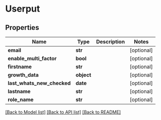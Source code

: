 # Userput

## Properties
Name | Type | Description | Notes
------------ | ------------- | ------------- | -------------
**email** | **str** |  | [optional] 
**enable_multi_factor** | **bool** |  | [optional] 
**firstname** | **str** |  | [optional] 
**growth_data** | **object** |  | [optional] 
**last_whats_new_checked** | **date** |  | [optional] 
**lastname** | **str** |  | [optional] 
**role_name** | **str** |  | [optional] 

[[Back to Model list]](../README.md#documentation-for-models) [[Back to API list]](../README.md#documentation-for-api-endpoints) [[Back to README]](../README.md)


